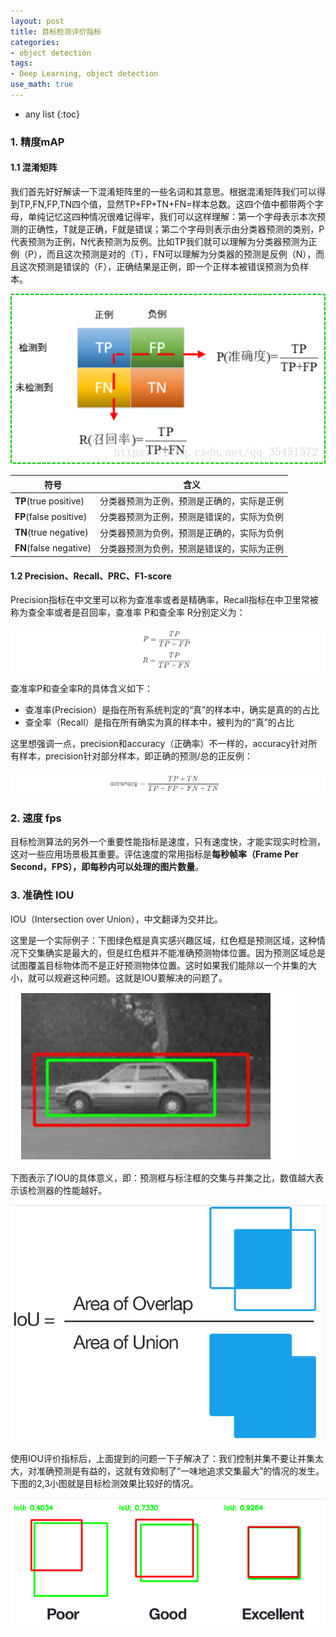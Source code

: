 ```yaml
---
layout: post
title: 目标检测评价指标
categories:
- object detection
tags:
- Deep Learning, object detection
use_math: true
---
```

* any list
{:toc}
### 1. 精度mAP

#### 1.1 混淆矩阵

我们首先好好解读一下混淆矩阵里的一些名词和其意思。根据混淆矩阵我们可以得到TP,FN,FP,TN四个值，显然TP+FP+TN+FN=样本总数。这四个值中都带两个字母，单纯记忆这四种情况很难记得牢，我们可以这样理解：第一个字母表示本次预测的正确性，T就是正确，F就是错误；第二个字母则表示由分类器预测的类别，P代表预测为正例，N代表预测为反例。比如TP我们就可以理解为分类器预测为正例（P），而且这次预测是对的（T），FN可以理解为分类器的预测是反例（N），而且这次预测是错误的（F），正确结果是正例，即一个正样本被错误预测为负样本。



![img](/media/pic2019/master_deeplearning_cv/confuse_matrix.png)

| 符号                   | 含义                                       |
| ---------------------- | ------------------------------------------ |
| **TP**(true positive)  | 分类器预测为正例，预测是正确的，实际是正例 |
| **FP**(false positive) | 分类器预测为正例，预测是错误的，实际为负例 |
| **TN**(true negative)  | 分类器预测为负例，预测是正确的，实际为负例 |
| **FN**(false negative) | 分类器预测为负例，预测是错误的，实际为正例 |



#### 1.2  Precision、Recall、PRC、F1-score

Precision指标在中文里可以称为查准率或者是精确率，Recall指标在中卫里常被称为查全率或者是召回率，查准率 P和查全率 R分别定义为：

![img](/media/pic2019/master_deeplearning_cv/85-367942820.png)

查准率P和查全率R的具体含义如下：

- 查准率(Precision）是指在所有系统判定的“真”的样本中，确实是真的的占比
- 查全率（Recall）是指在所有确实为真的样本中，被判为的“真”的占比

这里想强调一点，precision和accuracy（正确率）不一样的，accuracy针对所有样本，precision针对部分样本，即正确的预测/总的正反例：

![img](/media/pic2019/master_deeplearning_cv/82-641098274.png)

### 2. 速度 fps

目标检测算法的另外一个重要性能指标是速度，只有速度快，才能实现实时检测，这对一些应用场景极其重要。评估速度的常用指标是**每秒帧率（Frame Per Second，FPS），即每秒内可以处理的图片数量**。

### 3. 准确性 IOU

IOU（Intersection over Union），中文翻译为交并比。

这里是一个实际例子：下图绿色框是真实感兴趣区域，红色框是预测区域，这种情况下交集确实是最大的，但是红色框并不能准确预测物体位置。因为预测区域总是试图覆盖目标物体而不是正好预测物体位置。这时如果我们能除以一个并集的大小，就可以规避这种问题。这就是IOU要解决的问题了。

![img](/media/pic2019/master_deeplearning_cv/car.png)

下图表示了IOU的具体意义，即：预测框与标注框的交集与并集之比，数值越大表示该检测器的性能越好。

![img](/media/pic2019/master_deeplearning_cv/iou.png)





使用IOU评价指标后，上面提到的问题一下子解决了：我们控制并集不要让并集太大，对准确预测是有益的，这就有效抑制了“一味地追求交集最大”的情况的发生。下图的2,3小图就是目标检测效果比较好的情况。

![img](/media/pic2019/master_deeplearning_cv/iou_example.png)